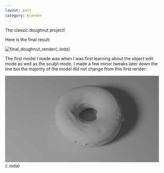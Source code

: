 ```yaml
---
layout: post
category: blender
---
```

The classic doughnut project!

Here is the final result:

![final_doughnut_render](https://github.com/thomas-holland/thomas-holland.github.io/blob/main/assets/renders/doughnut/render_08.png?raw=true){:.ioda}

The first model I made was when I was first learning about the object edit mode as well as the sculpt mode. I made a few minor tweaks later down the line but the majority of the model did not change from this first render:

![01_doughnut_render](https://raw.githubusercontent.com/thomas-holland/thomas-holland.github.io/main/assets/renders/doughnut/render_01.png){:.ioda}
